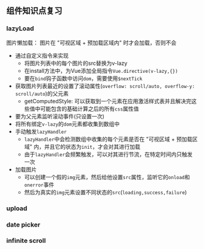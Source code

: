 ## 组件知识点复习

### lazyLoad

图片懒加载： 图片在 "可视区域 + 预加载区域内" 时才会加载，否则不会

* 通过自定义指令来实现
  * 将图片列表中的每个图片的src替换为v-lazy
  * 在install方法中，为Vue添加全局指令`Vue.directive(v-lazy,{})`
  * 要在`bind`钩子函数中访问`dom`，需要使用`$nextTick`
* 获取图片列表最近的设置了滚动属性(`overflow: scroll/auto, overflow-y: scroll/auto`)的父元素
  * getComputedStyle: 可以获取到一个元素在应用激活样式表并且解决完这些值中可能包含的基础计算之后的所有`css`属性值
* 要为父元素监听滚动事件(只设置一次)
* 将所有绑定`v-lazy`的`dom`元素都收集到数组中
* 手动触发`lazyHandler`
  * `lazyHandler`中会检测数组中收集的每个元素是否在 "可视区域 + 预加载区域" 内，并且它的状态为`init`，才会对其进行加载
  * 由于`lazyHandler`会频繁触发，可以对其进行节流，在特定时间内只触发一次
* 加载图片
  * 可以创建一个假的`img`元素，然后给他设置`src`属性，监听它的`onload`和`onerror`事件
  * 然后为真实的`img`元素设置不同状态的`src`(`loading,success,failure`)

### upload

### date picker

### infinite scroll
